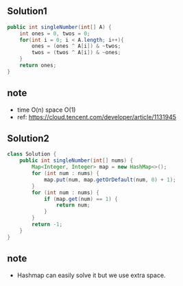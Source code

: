 ## Solution1
``` java
public int singleNumber(int[] A) {
    int ones = 0, twos = 0;
    for(int i = 0; i < A.length; i++){
        ones = (ones ^ A[i]) & ~twos;
        twos = (twos ^ A[i]) & ~ones;
    }
    return ones;
}
```

## note
* time O(n) space O(1)
* ref: https://cloud.tencent.com/developer/article/1131945


## Solution2
``` java
class Solution {
    public int singleNumber(int[] nums) {
        Map<Integer, Integer> map = new HashMap<>();
        for (int num : nums) {
            map.put(num, map.getOrDefault(num, 0) + 1);
        }
        for (int num : nums) {
            if (map.get(num) == 1) {
                return num;
            }
        }
        return -1;
    }
}
```

## note   
* Hashmap can easily solve it but we use extra space. 


